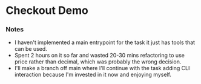# Checkout Demo

### Notes
* I haven't implemented a main entrypoint for the task it just has tools that
  can be used. 
* Spent 2 hours on it so far and wasted 20-30 mins refactoring to use price
  rather than decimal, which was probably the wrong decision.
* I'll make a branch off main where I'll continue with the task adding CLI
  interaction because I'm invested in it now and enjoying myself. 